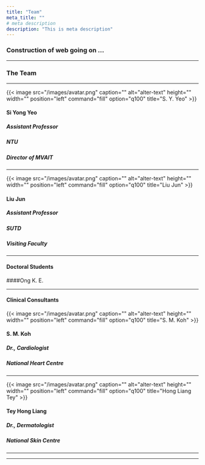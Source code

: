 ```yaml
---
title: "Team"
meta_title: ""
# meta description
description: "This is meta description"
---
```



### Construction of web going on ...
---


### The Team 

---
{{< image src="/images/avatar.png" caption="" alt="alter-text" height="" width="" position="left" command="fill" option="q100" title="S. Y. Yeo" >}}
#### Si Yong Yeo
##### Assistant Professor
##### NTU
##### Director of MVAIT

---

{{< image src="/images/avatar.png" caption="" alt="alter-text" height="" width="" position="left" command="fill" option="q100" title="Liu Jun" >}}
#### Liu Jun
##### Assistant Professor
##### SUTD
##### Visiting Faculty 


---


#### Doctoral Students
####Ong K. E. 



---

#### Clinical Consultants

{{< image src="/images/avatar.png" caption="" alt="alter-text" height="" width="" position="left" command="fill" option="q100" title="S. M. Koh" >}}
#### S. M. Koh
##### Dr., Cardiologist
##### National Heart Centre

---


{{< image src="/images/avatar.png" caption="" alt="alter-text" height="" width="" position="left" command="fill" option="q100" title="Hong Liang Tey" >}}
#### Tey Hong Liang
##### Dr., Dermatologist 
##### National Skin Centre

---


<!---
{{< image src="/images/avatar.png" caption="" alt="alter-text" height="" width="" position="left" command="fill" option="q100" title="H. L. Leo" >}}
#### H. L. Leo
##### Assoc. Professor
##### 
--->
___

